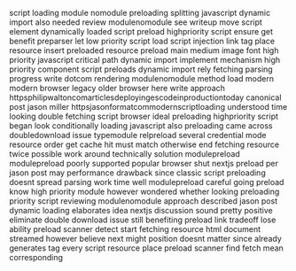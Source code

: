 script loading module nomodule preloading splitting javascript dynamic import also needed review modulenomodule see writeup move script element dynamically loaded script preload highpriority script ensure get benefit preparser let low priority script load script injection link tag place resource insert preloaded resource preload main medium image font high priority javascript critical path dynamic import implement mechanism high priority component script preloads dynamic import rely fetching parsing progress write dotcom rendering modulenomodule method load modern modern browser legacy older browser here write approach httpsphilipwaltoncomarticlesdeployingescodeinproductiontoday canonical post jason miller httpsjasonformatcommodernscriptloading understood time looking double fetching script browser ideal preloading highpriority script began look conditionally loading javascript also preloading came across doubledownload issue typemodule relpreload several credential mode resource order get cache hit must match otherwise end fetching resource twice possible work around technically solution modulepreload modulepreload poorly supported popular browser shut nextjs preload per jason post may performance drawback since classic script preloading doesnt spread parsing work time well modulepreload careful going preload know high priority module however wondered whether looking preloading priority script reviewing modulenomodule approach described jason post dynamic loading elaborates idea nextjs discussion sound pretty positive eliminate double download issue still benefiting preload link tradeoff lose ability preload scanner detect start fetching resource html document streamed however believe next might position doesnt matter since already generates tag every script resource place preload scanner find fetch mean corresponding